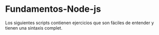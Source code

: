 # Fundamentos-Node-js
Los siguientes scripts contienen ejercicios que son fáciles de entender y tienen una sintaxis complet.
